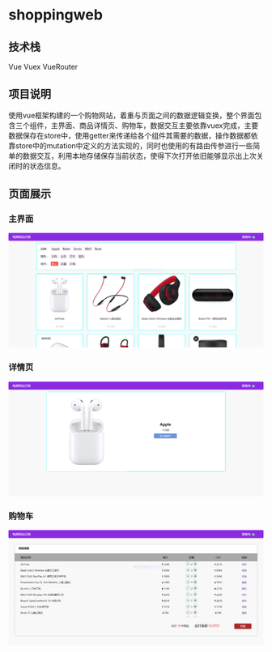 # shoppingweb
## 技术栈
Vue Vuex VueRouter
## 项目说明
使用vue框架构建的一个购物网站，着重与页面之间的数据逻辑变换，整个界面包含三个组件，主界面、商品详情页、购物车，数据交互主要依靠vuex完成，主要数据保存在store中，使用getter来传递给各个组件其需要的数据，操作数据都依靠store中的mutation中定义的方法实现的，同时也使用的有路由传参进行一些简单的数据交互，利用本地存储保存当前状态，使得下次打开依旧能够显示出上次关闭时的状态信息。
## 页面展示
### 主界面
![image](https://github.com/liuzb13/shoppingweb/blob/master/shop-mainpage.PNG)
### 详情页
![image](https://github.com/liuzb13/shoppingweb/blob/master/shop-detailpage.PNG)
### 购物车
![image](https://github.com/liuzb13/shoppingweb/blob/master/shop-cartpage.PNG)
